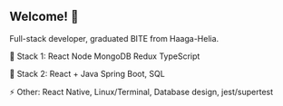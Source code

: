 ## Welcome! 👋

Full-stack developer, graduated BITE from Haaga-Helia.

🌱 Stack 1: React Node MongoDB Redux TypeScript 

🔭 Stack 2: React + Java Spring Boot, SQL

⚡ Other: React Native, Linux/Terminal, Database design, jest/supertest

<!-- ⚡ Database ER, Logical and Physical Design -->


<!--
**andrey-krendzel/andrey-krendzel** is a ✨ _special_ ✨ repository because its `README.md` (this file) appears on your GitHub profile.

Here are some ideas to get you started:

- 🔭 I’m currently working on ...
- 🌱 I’m currently learning ...
- 👯 I’m looking to collaborate on ...
- 🤔 I’m looking for help with ...
- 💬 Ask me about ...
- 📫 How to reach me: ...
- 😄 Pronouns: ...
- ⚡ Fun fact: ...
-->
